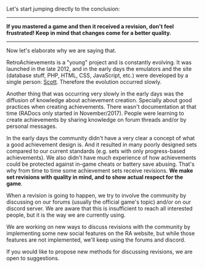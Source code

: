 Let's start jumping directly to the conclusion:

---

**If you mastered a game and then it received a revision, don't feel frustrated! Keep in mind that changes come for a better quality.**

---

Now let's elaborate why we are saying that.

RetroAchievements is a "young" project and is constantly evolving. It was launched in the late 2012, and in the early days the emulators and the site (database stuff, PHP, HTML, CSS, JavaScript, etc.) were developed by a single person: [Scott](https://retroachievements.org/User/Scott). Therefore the evolution occurred slowly.

Another thing that was occurring very slowly in the early days was the diffusion of knowledge about achievement creation. Specially about good practices when creating achievements. There wasn't documentation at that time (RADocs only started in November/2017). People were learning to create achievements by sharing knowledge on forum threads and/or by personal messages.

In the early days the community didn't have a very clear a concept of what a good achievement design is. And it resulted in many poorly designed sets compared to our current standards (e.g. sets with only progress-based achievements). We also didn't have much experience of how achievements could be protected against in-game cheats or battery save abusing. That's why from time to time some achievement sets receive revisions. **We make set revisions with quality in mind, and to show actual respect for the game**.

When a revision is going to happen, we try to involve the community by discussing on our forums (usually the official game's topic) and/or on our discord server. We are aware that this is insufficient to reach all interested people, but it is the way we are currently using.

We are working on new ways to discuss revisions with the community by implementing some new social features on the RA website, but while those features are not implemented, we'll keep using the forums and discord.

If you would like to propose new methods for discussing revisions, we are open to suggestions.
